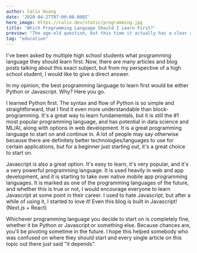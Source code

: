 ```yaml
---
author: Calix Huang
date: '2020-04-27T07:00:00.000Z'
hero_image: https://calix.dev/static/programming.jpg
title: 'Which Programming Language Should I Learn First?'
preview: "The age-old question, but this time it actually has a clear answer."
tag: "education"
---
```


I've been asked by multiple high school students what programming language they should learn first. Now, there are many articles and blog posts talking about this exact subject, but from my perspective of a high school student, I would like to give a direct answer.

In my opinion, the best programming language to learn first would be either Python or Javascript. Why? Here you go.

I learned Python first. The syntax and flow of Python is so simple and straightforward, that I find it even more understandable than block-programming. It's a great way to learn fundamentals, but it is still the \#1 most popular programming language, and has potential in data science and ML/AI, along with options in web development. It is a great programming language to start on and continue in. A lot of people may say otherwise because there are definitely better technologies/languages to use for certain applications, but for a beginner just starting out, it's a great choice to start on.

Javascript is also a great option. It's easy to learn, it's very popular, and it's a very powerful programming language. It is used heavily in web and app development, and it is starting to take over native mobile app programming languages. It is marked as one of the programming languages of the future, and whether this is true or not, I would encourage everyone to learn Javascript at some point in their career. I used to hate Javascript, but after a while of using it, I started to love it! Even this blog is built in Javascript! (Next.js + React)

Whichever programming language you decide to start on is completely fine, whether it be Python or Javascript or something else. Because chances are, you'll be pivoting sometime in the future. I hope this helped somebody who was confused on where they should start and every single article on this topic out there just said "it depends".
